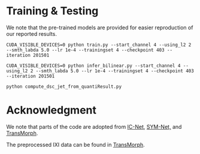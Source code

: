 # Training & Testing

We note that the pre-trained models are provided for easier reproduction of our reported results. 

```
CUDA_VISIBLE_DEVICES=0 python train.py --start_channel 4 --using_l2 2 --smth_labda 5.0 --lr 1e-4 --trainingset 4 --checkpoint 403 --iteration 201501

CUDA_VISIBLE_DEVICES=0 python infer_bilinear.py --start_channel 4 --using_l2 2 --smth_labda 5.0 --lr 1e-4 --trainingset 4 --checkpoint 403 --iteration 201501

python compute_dsc_jet_from_quantiResult.py
```

# Acknowledgment

We note that parts of the code are adopted from [IC-Net](https://github.com/zhangjun001/ICNet), [SYM-Net,](https://github.com/cwmok/Fast-Symmetric-Diffeomorphic-Image-Registration-with-Convolutional-Neural-Networks) and [TransMorph](https://github.com/junyuchen245/TransMorph_Transformer_for_Medical_Image_Registration).

The preprocessed IXI data can be found in [TransMorph](https://github.com/junyuchen245/TransMorph_Transformer_for_Medical_Image_Registration).
